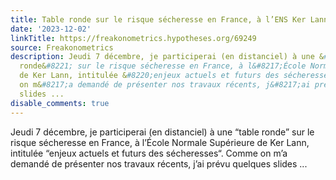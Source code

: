 ```yaml
---
title: Table ronde sur le risque sécheresse en France, à l’ENS Ker Lann
date: '2023-12-02'
linkTitle: https://freakonometrics.hypotheses.org/69249
source: Freakonometrics
description: Jeudi 7 décembre, je participerai (en distanciel) à une &#8220;table
  ronde&#8221; sur le risque sécheresse en France, à l&#8217;École Normale Supérieure
  de Ker Lann, intitulée &#8220;enjeux actuels et futurs des sécheresses&#8220;. Comme
  on m&#8217;a demandé de présenter nos travaux récents, j&#8217;ai prévu quelques
  slides ...
disable_comments: true
---
```

Jeudi 7 décembre, je participerai (en distanciel) à une &#8220;table ronde&#8221; sur le risque sécheresse en France, à l&#8217;École Normale Supérieure de Ker Lann, intitulée &#8220;enjeux actuels et futurs des sécheresses&#8220;. Comme on m&#8217;a demandé de présenter nos travaux récents, j&#8217;ai prévu quelques slides ...